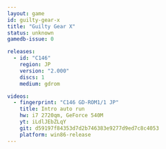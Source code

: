 ```yaml
---
layout: game
id: guilty-gear-x
title: "Guilty Gear X"
status: unknown
gamedb-issue: 0

releases:
  - id: "C146"
    region: JP
    version: "2.000"
    discs: 1
    medium: gdrom

videos:
  - fingerprint: "C146 GD-ROM1/1 JP"
    title: Intro auto run
    hw: i7 2720qm, GeForce 540M
    yt: iLdlJEbZLqY
    git: d59197f84353d7d2b746383e9277d9ed7c8c4053
    platform: win86-release
---
```

